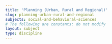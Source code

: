 ```yaml
---
title: 'Planning (Urban, Rural and Regional)'
slug: planning-urban-rural-and-regional
subjects: social-and-behavioral-sciences
# The following are constants: do not modify
layout: subject
type: discipline
---
```

